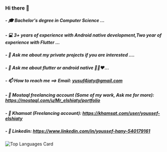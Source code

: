 ### Hi there 👋
##### - 🎓 Bachelor's degree in Computer Science ...
##### - 💻 3+ years of experience with Android native development,Two year of experience with Flutter ...
##### - 💬 Ask me about my private projects if you are interested ....
##### - 💬 Ask me about flutter or android native 👨‍💻❤️...
##### - 📫 How to reach me ==> Email: yusuf4iaty@gmail.com
##### - 📱 Mostaql freelancing account (Some of my work, Ask me for more): https://mostaql.com/u/Mr_elshiaty/portfolio
##### - 📱 Khamsat (Freelancing account): https://khamsat.com/user/youssef-elshiaty
##### - 📃 Linkedin: https://www.linkedin.com/in/youssef-hany-540179161

![Top Languages Card](https://github-readme-stats.vercel.app/api/top-langs/?username=ElshiatyTube&layout=compact)

<!--
**ElshiatyTube/ElshiatyTube** is a ✨ _special_ ✨ repository because its `README.md` (this file) appears on your GitHub profile.

